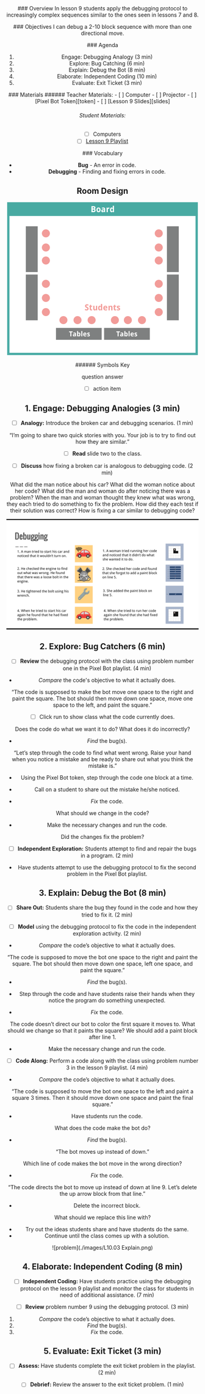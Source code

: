 <header class='header' title='Bug Catchers' subtitle='Lesson 9'/>

<notable>
<iconp src='/icons/activity.png'>### Overview</iconp>
In lesson 9 students apply the debugging protocol to increasingly complex sequences similar to the ones seen in lessons 7 and 8.

<iconp src='/icons/objectives.png'>### Objectives</iconp>
I can debug a 2-10 block sequence with more than one directional move.

<iconp src='/icons/agenda.png'>### Agenda</iconp>

1. Engage: Debugging Analogy (3 min)
1. Explore: Bug Catching (6 min)
1. Explain: Debug the Bot (8 min)
1. Elaborate: Independent Coding (10 min)
1. Evaluate: Exit Ticket (3 min)

<note>
<iconp src='/icons/materials.png'>### Materials</iconp>
###### Teacher Materials:
- [ ] Computer
- [ ] Projector
- [ ] [Pixel Bot Token][token]
- [ ] [Lesson 9 Slides][slides]

###### Student Materials:
- [ ] Computers
- [ ] [Lesson 9 Playlist][playlist]

<iconp src='/icons/vocab.png'>### Vocabulary</iconp>
- **Bug** - An error in code.
- **Debugging** - Finding and fixing errors in code.

</note>

<pagebreak/>

## Room Design

![room](./images/layout-computer.png)

<note borderLeft='2px solid green' mt='2em'>
###### Symbols Key

<iconp ml='1.65em' type='question'>question</iconp>
<iconp ml='1.65em' type='answer'>answer</iconp>
- [ ] action item
</note>

<pagebreak/>

## 1. Engage: Debugging Analogies (3 min)
- [ ] **Analogy:** Introduce the broken car and debugging scenarios. (1 min)

“I’m going to share two quick stories with you. Your job is to try to find out how they are similar.”

- [ ] **Read** slide two to the class.

- [ ] **Discuss** how fixing a broken car is analogous to debugging code. (2 min)

<iconp type='question'>What did the man notice about his car? What did the woman notice about her code?</iconp>
<iconp type='question'>What did the man and woman do after noticing there was a problem?
</iconp>
<iconp type='question'>When the man and woman thought they knew what was wrong, they each tried to do something to fix the problem. How did they each test if their solution was correct?</iconp>
<iconp type='question'>How is fixing a car similar to debugging code?</iconp>

![slide](./images/slide-two.png)

## 2. Explore: Bug Catchers (6 min)

- [ ] **Review** the debugging protocol with the class using problem number one in the Pixel Bot playlist. (4 min)

- *Compare* the code's objective to what it actually does.

“The code is supposed to make the bot move one space to the right and paint the square. The bot should then move down one space, move one space to the left, and paint the square.”


- [ ] Click run to show class what the code currently does.

<iconp type='question'>Does the code do what we want it to do?</iconp>
<iconp type='question'>What does it do incorrectly?</iconp>


- *Find* the bug(s).

“Let’s step through the code to find what went wrong. Raise your hand when you notice a mistake and be ready to share out what you think the mistake is.”

- Using the Pixel Bot token, step through the code one block at a time.
- Call on a student to share out the mistake he/she noticed.


- *Fix* the code.

<iconp type='question'>What should we change in the code?</iconp>

- Make the necessary changes and run the code.

<iconp type='question'>Did the changes fix the problem?
</iconp>

- [ ] **Independent Exploration:** Students attempt to find and repair the bugs in a program. (2 min)

- Have students attempt to use the debugging protocol to fix the second problem in the Pixel Bot playlist.

## 3. Explain: Debug the Bot (8 min)

-  [ ] **Share Out:** Students share the bug they found in the code and how they tried to fix it. (2 min)

-  [ ] **Model** using the debugging protocol to fix the code in the independent exploration activity. (2 min)

- *Compare* the code’s objective to what it actually does.

“The code is supposed to move the bot one space to the right and paint the square. The bot should then move down one space, left one space, and paint the square.”

- *Find* the bug(s).


- Step through the code and have students raise their hands when they notice the program do something unexpected.

- *Fix* the code.

<iconp type='question'>The code doesn’t direct our bot to color the first square it moves to. What should we change so that it paints the square?</iconp>
<iconp type='answer'>We should add a paint block after line 1.</iconp>

- Make the necessary change and run the code.

- [ ] **Code Along:** Perform a code along with the class using problem number 3 in the lesson 9 playlist. (4 min)

- *Compare* the code’s objective to what it actually does.

“The code is supposed to move the bot one space to the left and paint a square 3 times. Then it should move down one space and paint the final square.”

- Have students run the code.

<iconp type='question'>What does the code make the bot do?</iconp>

- *Find* the bug(s).

“The bot moves up instead of down.”

<iconp type='question'>Which line of code makes the bot move in the wrong direction?</iconp>

- *Fix* the code.

“The code directs the bot to move up instead of down at line 9. Let’s delete the up arrow block from that line.”

- Delete the incorrect block.

<iconp type='question'>What should we replace this line with?</iconp>

- Try out the ideas students share and have students do the same.
- Continue until the class comes up with a solution.

![problem](./images/L10.03 Explain.png)

## 4. Elaborate: Independent Coding (8 min)

- [ ] **Independent Coding:** Have students practice using the debugging protocol on the lesson 9 playlist and monitor the class for students in need of additional assistance. (7 min)

- [ ] **Review** problem number 9 using the debugging protocol. (3 min)

1. *Compare* the code’s objective to what it actually does.
2. *Find* the bug(s).
3. *Fix* the code.

## 5. Evaluate: Exit Ticket (3 min)

- [ ] **Assess:** Have students complete the exit ticket problem in the playlist. (2 min)

- [ ] **Debrief:** Review the answer to the exit ticket problem. (1 min)
</notable>

[token]: https://drive.google.com/open?id=0B48_2vIyABiocXFmZ0pDdjczaUE
[slides]: https://docs.google.com/presentation/d/1eOMB0H9RWLkP3c9yzgT251OvLwqoauNgk93UhlAHr8c/edit
[playlist]: http://www.pixelbots.io/VP632
